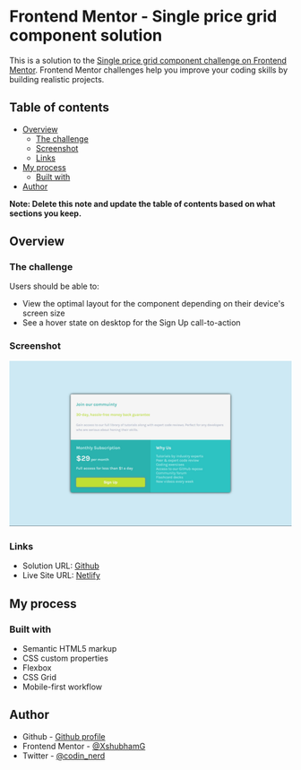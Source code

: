 # Frontend Mentor - Single price grid component solution

This is a solution to the [Single price grid component challenge on Frontend Mentor](https://www.frontendmentor.io/challenges/single-price-grid-component-5ce41129d0ff452fec5abbbc). Frontend Mentor challenges help you improve your coding skills by building realistic projects. 

## Table of contents

- [Overview](#overview)
  - [The challenge](#the-challenge)
  - [Screenshot](#screenshot)
  - [Links](#links)
- [My process](#my-process)
  - [Built with](#built-with)
- [Author](#author)


**Note: Delete this note and update the table of contents based on what sections you keep.**

## Overview

### The challenge

Users should be able to:

- View the optimal layout for the component depending on their device's screen size
- See a hover state on desktop for the Sign Up call-to-action

### Screenshot

![](./screenshot.jpg)


### Links

- Solution URL: [Github](https://github.com/XshubhamG/single-price-grid.git)
- Live Site URL: [Netlify](https://delicate-paletas-028892.netlify.app)

## My process

### Built with

- Semantic HTML5 markup
- CSS custom properties
- Flexbox
- CSS Grid
- Mobile-first workflow

## Author

- Github - [Github profile](https://www.github.com/XshubhamG)
- Frontend Mentor - [@XshubhamG](https://www.frontendmentor.io/profile/XshubhamG)
- Twitter - [@codin_nerd](https://www.twitter.com/codin_nerd)

